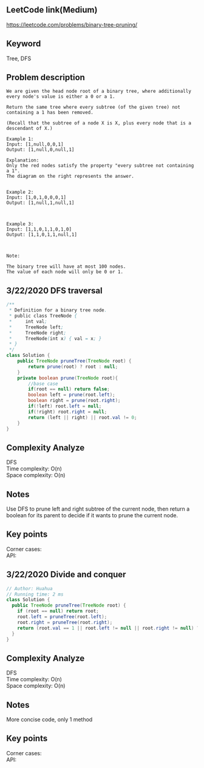 ## LeetCode link(Medium)
https://leetcode.com/problems/binary-tree-pruning/

## Keyword
Tree, DFS

## Problem description
```
We are given the head node root of a binary tree, where additionally every node's value is either a 0 or a 1.

Return the same tree where every subtree (of the given tree) not containing a 1 has been removed.

(Recall that the subtree of a node X is X, plus every node that is a descendant of X.)

Example 1:
Input: [1,null,0,0,1]
Output: [1,null,0,null,1]
 
Explanation: 
Only the red nodes satisfy the property "every subtree not containing a 1".
The diagram on the right represents the answer.


Example 2:
Input: [1,0,1,0,0,0,1]
Output: [1,null,1,null,1]



Example 3:
Input: [1,1,0,1,1,0,1,0]
Output: [1,1,0,1,1,null,1]



Note:

The binary tree will have at most 100 nodes.
The value of each node will only be 0 or 1.
```
## 3/22/2020 DFS traversal

```java
/**
 * Definition for a binary tree node.
 * public class TreeNode {
 *     int val;
 *     TreeNode left;
 *     TreeNode right;
 *     TreeNode(int x) { val = x; }
 * }
 */
class Solution {
    public TreeNode pruneTree(TreeNode root) {
        return prune(root) ? root : null;
    }
    private boolean prune(TreeNode root){
        //base case
        if(root == null) return false;
        boolean left = prune(root.left);
        boolean right = prune(root.right);
        if(!left) root.left = null;
        if(!right) root.right = null;
        return (left || right) || root.val != 0;
    }
}
```

## Complexity Analyze
DFS\
Time complexity: O(n) \
Space complexity: O(n)

## Notes
Use DFS to prune left and right subtree of the current node, then return a boolean for its parent to decide if it wants to prune the current node.

## Key points
Corner cases: \
API:

## 3/22/2020 Divide and conquer

```java
// Author: Huahua
// Running time: 2 ms
class Solution {
  public TreeNode pruneTree(TreeNode root) {
    if (root == null) return root;
    root.left = pruneTree(root.left);
    root.right = pruneTree(root.right);
    return (root.val == 1 || root.left != null || root.right != null) ? root : null;
  }
}
```

## Complexity Analyze
DFS\
Time complexity: O(n) \
Space complexity: O(n)

## Notes
More concise code, only 1 method

## Key points
Corner cases: \
API:
